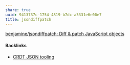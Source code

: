 ```yaml
---
share: true
uuid: 9413737c-1754-4819-b7dc-a5331e6e00e7
title: jsondiffpatch
---
```

[benjamine/jsondiffpatch: Diff & patch JavaScript objects](https://github.com/benjamine/jsondiffpatch)

#### Backlinks

* [CRDT JSON tooling](/6b039d8a-9e0a-4edb-8e41-632912884375)